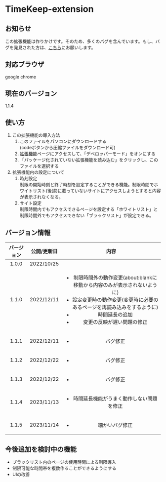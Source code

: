 # TimeKeep-extension 

## お知らせ
この拡張機能は作りかけです。そのため、多くのバグを含んでいます。もし、バグを発見された方は、[こちら](https://github.com/tou-rou2/TimeKeep-extension/issues/2)にお願いします。

## 対応ブラウザ 
google chrome 

## 現在のバージョン 
1.1.4

## 使い方 
1. この拡張機能の導入方法 
    1. このファイルをパソコンにダウンロードする  
    (codeボタンから圧縮ファイルをダウンロード可)
    3. [拡張機能](chrome://extension)ページにアクセスして、「デベロッパーモード」をオンにする 
    4. 「パッケージ化されていない拡張機能を読み込む」をクリックし、このファイルを選択する 
1. 拡張機能内の設定について 
    1. 時刻設定  
    制限の開始時刻と終了時刻を設定することができる機能。制限時間でホワイトリスト(後述)に載っていないサイトにアクセスしようとすると内容が表示されなくなる。 
    3. サイト設定  
    制限時間内でもアクセスできるページを設定する「ホワイトリスト」と制限時間外でもアクセスできない「ブラックリスト」が設定できる。


## バージョン情報
|バージョン|公開/更新日|内容|
|:-:|:-:|:-:|
|1.0.0|2022/10/25||
|1.1.0|2022/12/11|<ul><li>制限時間外の動作変更(about:blankに移動から内容のみが表示されないように)<li>設定変更時の動作変更(変更時に必要のあるページを再読み込みをするように)<li>時間延長の追加<li>変更の反映が遅い問題の修正</ul>|
|1.1.1|2022/12/11|<ul><li>バグ修正</ul>|
|1.1.2|2022/12/22|<ul><li>バグ修正</ul>|
|1.1.3|2022/12/22|<ul><li>バグ修正</ul>|
|1.1.4|2023/11/13|<ul><li>時間延長機能がうまく動作しない問題を修正</ul>|
|1.1.5|2023/11/14|<ul><li>細かいバグ修正</ul>|

## 今後追加を検討中の機能 
- ブラックリスト内のページの使用時間による制限導入 
- 制限可能な時間帯を複数作ることができるようにする 
- UIの改善
